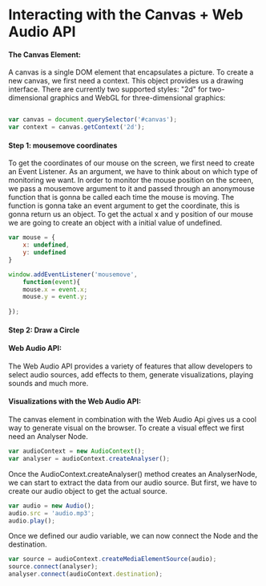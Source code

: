 # Interacting with the Canvas + Web Audio API


#### The Canvas Element: 

A canvas is a single DOM element that encapsulates a picture. To create a new canvas, we first need a context. This object provides us a drawing interface. There are currently two supported styles: "2d" for two-dimensional graphics and WebGL for three-dimensional graphics:  


```Javascript

var canvas = document.querySelector('#canvas');
var context = canvas.getContext('2d');

```
#### Step 1: mousemove coordinates

To get the coordinates of our mouse on the screen, we first need to create an Event Listener. As an argument, we have to think about on which type of monitoring we want. In order to monitor the mouse position on the screen, we pass a mousemove argument to it and passed through an anonymouse function that is gonna be called each time the mouse is moving. The function is gonna take an event argument to get the coordinate, this is gonna return us an object. To get the actual x and y position of our mouse we are going to create an object with a initial value of undefined. 
```Javascript
var mouse = {
	x: undefined,
	y: undefined
}

window.addEventListener('mousemove', 
	function(event){
	mouse.x = event.x;
	mouse.y = event.y;
	 	
}); 
```

#### Step 2: Draw a Circle

#### Web Audio API: 

The Web Audio API provides a variety of features that allow developers to select audio sources, add effects to them, generate visualizations, playing sounds and much more.

#### Visualizations with the Web Audio API: 

The canvas element in combination with the Web Audio Api gives us a cool way to generate visual on the browser. To create a visual effect we first need an Analyser Node.
```Javascript
var audioContext = new AudioContext();
var analyser = audioContext.createAnalyser();
```
Once the AudioContext.createAnalyser() method creates an AnalyserNode, we can start to extract the data from our audio source.
But first, we have to create our audio object to get the actual source. 
```Javascript
var audio = new Audio();
audio.src = 'audio.mp3';
audio.play();
```
Once we defined our audio variable, we can now connect the Node and the destination. 
```Javascript
var source = audioContext.createMediaElementSource(audio);
source.connect(analyser);
analyser.connect(audioContext.destination);
```








